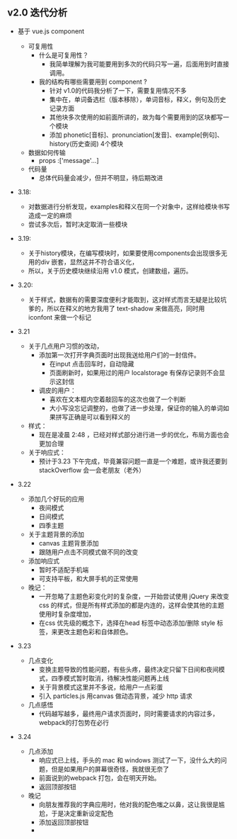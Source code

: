 ## v2.0  迭代分析

* 基于 vue.js component 
    - 可复用性
        + 什么是可复用性？
            * 我简单理解为我可能要用到多次的代码只写一遍，后面用到时直接调用。
        + 我的结构有哪些需要用到 component ?
            * 针对 v1.0的代码我分析了一下，需要复用情况不多
            * 集中在，单词备选栏（版本移除），单词音标，释义，例句及历史记录方面
            * 其他块多次使用的如前面所讲的，故为每个需要用到的区块都写一个模块
            * 添加 phonetic[音标]、pronunciation[发音]、example[例句]、history(历史查阅) 4个模块
    - 数据如何传输
        + props :['message'...]
    - 代码量 
        + 总体代码量会减少，但并不明显，待后期改进

* 3.18:
    - 对数据进行分析发现，examples和释义在同一个对象中，这样给模块书写造成一定的麻烦
    - 尝试多次后，暂时决定取消一些模块

* 3.19: 
    - 关于history模块，在编写模块时，如果要使用components会出现很多无用的div 嵌套，显然这并不符合语义化，
    - 所以，关于历史模块继续沿用 v1.0 模式，创建数组，遍历。
* 3.20:
    - 关于样式，数据有的需要深度便利才能取到，这对样式而言无疑是比较坑爹的，所以在释义的地方我用了 text-shadow 来做高亮，同时用 iconfont 来做一个标记
* 3.21 
    - 关于几点用户习惯的改动，
        + 添加第一次打开字典页面时出现我送给用户们的一封信件。
            * 在input 点击回车时，自动隐藏
            * 页面刷新时，如果用过的用户 localstorage 有保存记录则不会显示这封信
        + 调皮的用户：
            * 喜欢在文本框内空着敲回车的这次也做了一个判断
            * 大小写没忘记调整的，也做了进一步处理，保证你的输入的单词如果拼写正确是可以看到释义的
    - 样式：
        + 现在是凌晨 2:48 ，已经对样式部分进行进一步的优化，布局方面也会更加合理
    - 关于响应式：
        + 预计于3.23 下午完成，毕竟兼容问题一直是一个难题，或许我还要到 stackOverflow 会一会老朋友（老外）
* 3.22
    - 添加几个好玩的应用
        + 夜间模式 
        + 日间模式
        + 四季主题
    - 关于主题背景的添加
        + canvas 主题背景添加
        + 跟随用户点击不同模式做不同的改变
    - 添加响应式
        + 暂时不适配手机端
        + 可支持平板，和大屏手机的正常使用
    - 晚记：
        + 一开忽略了主题色彩变化时的复杂度，一开始尝试使用 jQuery 来改变 css 的样式，但是所有样式添加的都是内连的，这样会使其他的主题使用时复杂度增加，
        + 在css 优先级的概念下，选择在head 标签中动态添加/删除 style 标签，来更改主题色彩和自体颜色。
* 3.23
    - 几点变化
        + 变换主题导致的性能问题，有些头疼，最终决定只留下日间和夜间模式，四季模式暂时取消，待解决性能问题再上线
        + 关于背景模式这里并不多说，给用户一点彩蛋
        + 引入 particles.js 用canvas 做动态背景，减少 http 请求
    - 几点感悟
        + 代码越写越多，最终用户请求页面时，同时需要请求的内容过多，webpack的打包势在必行
* 3.24
    - 几点添加
        + 响应式已上线，手头的 mac 和 windows 测试了一下，没什么大的问题，但是如果用户的屏幕很奇怪，我就很无奈了
        + 前面说到的webpack 打包，会在明天开始。
        + 返回顶部按钮
    - 晚记
        + 向朋友推荐我的字典应用时，他对我的配色嗤之以鼻，这让我很是尴尬，于是决定重新设定配色
        + 添加返回顶部按钮
        + 